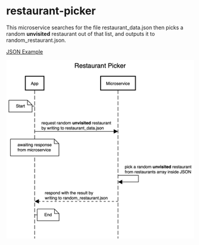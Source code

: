 # restaurant-picker

This microservice searches for the file restaurant_data.json then picks a random **unvisited** restaurant out of that list, and outputs it to random_restaurant.json.

[JSON Example](/json-examples/restaurant_data.json)

![Sequence Diagram](/images/Restaurant-Picker.png)